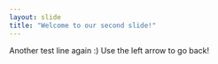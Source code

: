 ```yaml
---
layout: slide
title: "Welcome to our second slide!"
---
```

Another test line again :)
Use the left arrow to go back!